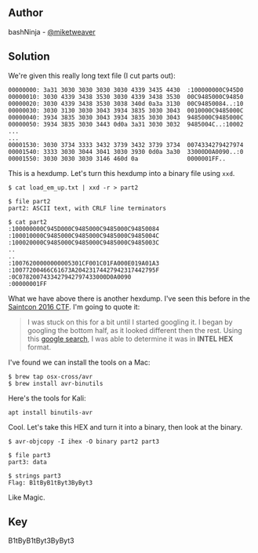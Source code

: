 ## Author
bashNinja - [@miketweaver](https://twitter.com/miketweaver)

## Solution

We're given this really long text file (I cut parts out):
```
00000000: 3a31 3030 3030 3030 3030 4339 3435 4430  :100000000C945D0
00000010: 3030 4339 3438 3530 3030 4339 3438 3530  00C9485000C94850
00000020: 3030 4339 3438 3530 3038 340d 0a3a 3130  00C94850084..:10
00000030: 3030 3130 3030 3043 3934 3835 3030 3043  0010000C9485000C
00000040: 3934 3835 3030 3043 3934 3835 3030 3043  9485000C9485000C
00000050: 3934 3835 3030 3443 0d0a 3a31 3030 3032  9485004C..:10002
...
...
00001530: 3030 3734 3333 3432 3739 3432 3739 3734  0074334279427974
00001540: 3333 3030 3044 3041 3030 3930 0d0a 3a30  33000D0A0090..:0
00001550: 3030 3030 3030 3146 460d 0a              0000001FF..
```

This is a hexdump. Let's turn this hexdump into a binary file using `xxd`.

```
$ cat load_em_up.txt | xxd -r > part2

$ file part2
part2: ASCII text, with CRLF line terminators

$ cat part2
:100000000C945D000C9485000C9485000C94850084
:100010000C9485000C9485000C9485000C9485004C
:100020000C9485000C9485000C9485000C9485003C
..
..
:10076200000000005301CF001C01FA000E019A01A3
:10077200466C61673A20423174427942317442795F
:0C0782007433427942797433000D0A0090
:00000001FF
```

What we have above there is another hexdump. I've seen this before in the [Saintcon 2016 CTF](https://github.com/SocialGeeks/hackerschallenge2016/blob/master/bl/300/walkthrough-bashninja.md). 
I'm going to quote it:
>I was stuck on this for a bit until I started googling it. I began by googling the bottom half, as it looked different then the rest.
>Using this [google search](https://www.google.com/search?q=%3A00000001FF), I was able to determine it was in **INTEL HEX** format.

I've found we can install the tools on a Mac:
```
$ brew tap osx-cross/avr
$ brew install avr-binutils
```
Here's the tools for Kali:

`apt install binutils-avr`

Cool. Let's take this HEX and turn it into a binary, then look at the binary.

```
$ avr-objcopy -I ihex -O binary part2 part3

$ file part3
part3: data

$ strings part3
Flag: B1tByB1tByt3ByByt3
```

Like Magic.

## Key
B1tByB1tByt3ByByt3
